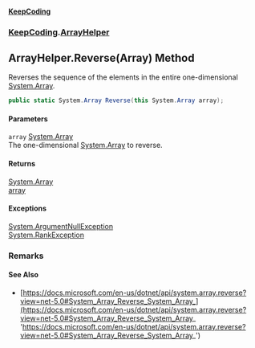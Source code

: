 #### [KeepCoding](index.md 'index')
### [KeepCoding](KeepCoding.md 'KeepCoding').[ArrayHelper](KeepCoding_ArrayHelper.md 'KeepCoding.ArrayHelper')
## ArrayHelper.Reverse(Array) Method
Reverses the sequence of the elements in the entire one-dimensional [System.Array](https://docs.microsoft.com/en-us/dotnet/api/System.Array 'System.Array').  
```csharp
public static System.Array Reverse(this System.Array array);
```
#### Parameters
<a name='KeepCoding_ArrayHelper_Reverse(System_Array)_array'></a>
`array` [System.Array](https://docs.microsoft.com/en-us/dotnet/api/System.Array 'System.Array')  
The one-dimensional [System.Array](https://docs.microsoft.com/en-us/dotnet/api/System.Array 'System.Array') to reverse.
  
#### Returns
[System.Array](https://docs.microsoft.com/en-us/dotnet/api/System.Array 'System.Array')  
[array](KeepCoding_ArrayHelper_Reverse(System_Array).md#KeepCoding_ArrayHelper_Reverse(System_Array)_array 'KeepCoding.ArrayHelper.Reverse(System.Array).array')
#### Exceptions
[System.ArgumentNullException](https://docs.microsoft.com/en-us/dotnet/api/System.ArgumentNullException 'System.ArgumentNullException')  
[System.RankException](https://docs.microsoft.com/en-us/dotnet/api/System.RankException 'System.RankException')  
### Remarks
#### See Also
- [https://docs.microsoft.com/en-us/dotnet/api/system.array.reverse?view=net-5.0#System_Array_Reverse_System_Array_](https://docs.microsoft.com/en-us/dotnet/api/system.array.reverse?view=net-5.0#System_Array_Reverse_System_Array_ 'https://docs.microsoft.com/en-us/dotnet/api/system.array.reverse?view=net-5.0#System_Array_Reverse_System_Array_')
